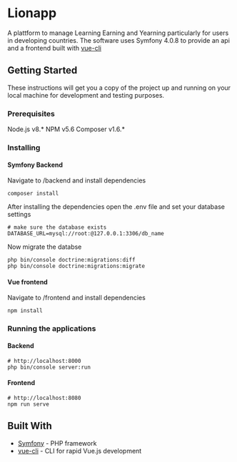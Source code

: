 # Lionapp 

A plattform to manage Learning Earning and Yearning particularly for users in developing countries.
The software uses Symfony 4.0.8 to provide an api and a frontend built with [vue-cli](https://github.com/vuejs/vue-cli/)

## Getting Started

These instructions will get you a copy of the project up and running on your local machine for development and testing purposes.

### Prerequisites

Node.js v8.*
NPM v5.6
Composer v1.6.*


### Installing

#### Symfony Backend

Navigate to /backend and install dependencies

```
composer install
```

After installing the dependencies open the .env file and set your database settings

```
# make sure the database exists
DATABASE_URL=mysql://root:@127.0.0.1:3306/db_name
```
Now migrate the databse

```
php bin/console doctrine:migrations:diff
php bin/console doctrine:migrations:migrate
```

#### Vue frontend

Navigate to /frontend and install dependencies

```
npm install
```


### Running the applications


#### Backend

```
# http://localhost:8000
php bin/console server:run
```

#### Frontend

```
# http://localhost:8080
npm run serve
```


## Built With

* [Symfony](https://symfony.com/) - PHP framework
* [vue-cli](https://github.com/vuejs/vue-cli/) - CLI for rapid Vue.js development


